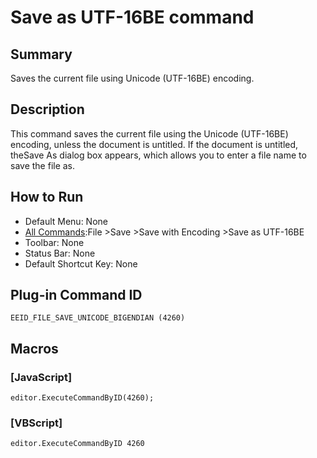 # Save as UTF-16BE command

## Summary

Saves the current file using Unicode (UTF-16BE) encoding.

## Description

This command saves the current file using the Unicode (UTF-16BE) encoding, unless the document is untitled.
If the document is untitled, theSave As dialog box appears,
which allows you to enter a file name to save the file as.

## How to Run

- Default Menu: None
- [All Commands](../tools/all_commands):File \>Save
\>Save with Encoding \>Save as UTF-16BE
- Toolbar: None
- Status Bar: None
- Default Shortcut Key: None

## Plug-in Command ID

```
EEID_FILE_SAVE_UNICODE_BIGENDIAN (4260)```

## Macros

### \[JavaScript\]

```
editor.ExecuteCommandByID(4260);
```

### \[VBScript\]

```
editor.ExecuteCommandByID 4260
```
